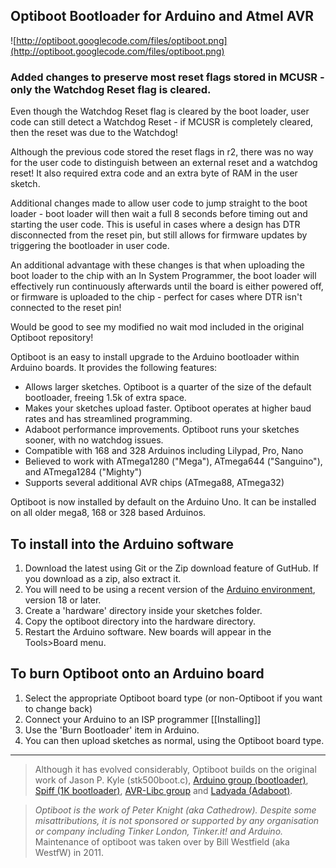 ## Optiboot Bootloader for Arduino and Atmel AVR ##

![http://optiboot.googlecode.com/files/optiboot.png](http://optiboot.googlecode.com/files/optiboot.png)

### Added changes to preserve most reset flags stored in MCUSR - only the Watchdog Reset flag is cleared. ###

Even though the Watchdog Reset flag is cleared by the boot loader, user code can still detect a Watchdog Reset - if MCUSR is completely cleared, then the reset was due to the Watchdog!

Although the previous code stored the reset flags in r2, there was no way for the user code to distinguish between an external reset and a watchdog reset!  It also required extra code and an extra byte of RAM in the user sketch.

Additional changes made to allow user code to jump straight to the boot loader - boot loader will then wait a full 8 seconds before timing out and starting the user code.  This is useful in cases where a design has DTR disconnected from the reset pin, but still allows for firmware updates by triggering the bootloader in user code.

An additional advantage with these changes is that when uploading the boot loader to the chip with an In System Programmer, the boot loader will effectively run continuously afterwards until the board is either powered off, or firmware is uploaded to the chip - perfect for cases where DTR isn't connected to the reset pin!

Would be good to see my modified no wait mod included in the original Optiboot repository!



Optiboot is an easy to install upgrade to the Arduino bootloader within Arduino boards. It provides the following features:

  * Allows larger sketches. Optiboot is a quarter of the size of the default bootloader, freeing 1.5k of extra space.
  * Makes your sketches upload faster. Optiboot operates at higher baud rates and has streamlined programming.
  * Adaboot performance improvements. Optiboot runs your sketches sooner, with no watchdog issues.
  * Compatible with 168 and 328 Arduinos including Lilypad, Pro, Nano
  * Believed to work with ATmega1280 ("Mega"), ATmega644 ("Sanguino"), and ATmega1284 ("Mighty")
  * Supports several additional AVR chips (ATmega88, ATmega32)

Optiboot is now installed by default on the Arduino Uno. It can be installed on all older mega8, 168 or 328 based Arduinos.

## To install into the Arduino software ##
  1. Download the latest using Git or the Zip download feature of GutHub.  If you download as a zip, also extract it.
  1. You will need to be using a recent version of the [Arduino environment](http://arduino.cc), version 18 or later.
  1. Create a 'hardware' directory inside your sketches folder.
  1. Copy the optiboot directory into the hardware directory.
  1. Restart the Arduino software. New boards will appear in the Tools>Board menu.

## To burn Optiboot onto an Arduino board ##
  1. Select the appropriate Optiboot board type (or non-Optiboot if you want to change back)
  1. Connect your Arduino to an ISP programmer [[Installing]]
  1. Use the 'Burn Bootloader' item in Arduino.
  1. You can then upload sketches as normal, using the Optiboot board type.

----

> Although it has evolved considerably, Optiboot builds on the original work of Jason P. Kyle (stk500boot.c), [Arduino group (bootloader)](http://arduino.cc), [Spiff (1K bootloader)](http://spiffie.org/know/arduino_1k_bootloader/bootloader.shtml), [AVR-Libc group](http://nongnu.org/avr-libc) and [Ladyada (Adaboot)](http://www.ladyada.net/library/arduino/bootloader.html).

> _Optiboot is the work of Peter Knight (aka Cathedrow). Despite some misattributions, it is not sponsored or supported by any organisation or company including Tinker London, Tinker.it! and Arduino._  
> Maintenance of optiboot was taken over by Bill Westfield (aka WestfW) in 2011.
